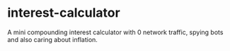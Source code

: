 # interest-calculator
A mini compounding interest calculator with 0 network traffic, spying bots and also caring about inflation.
